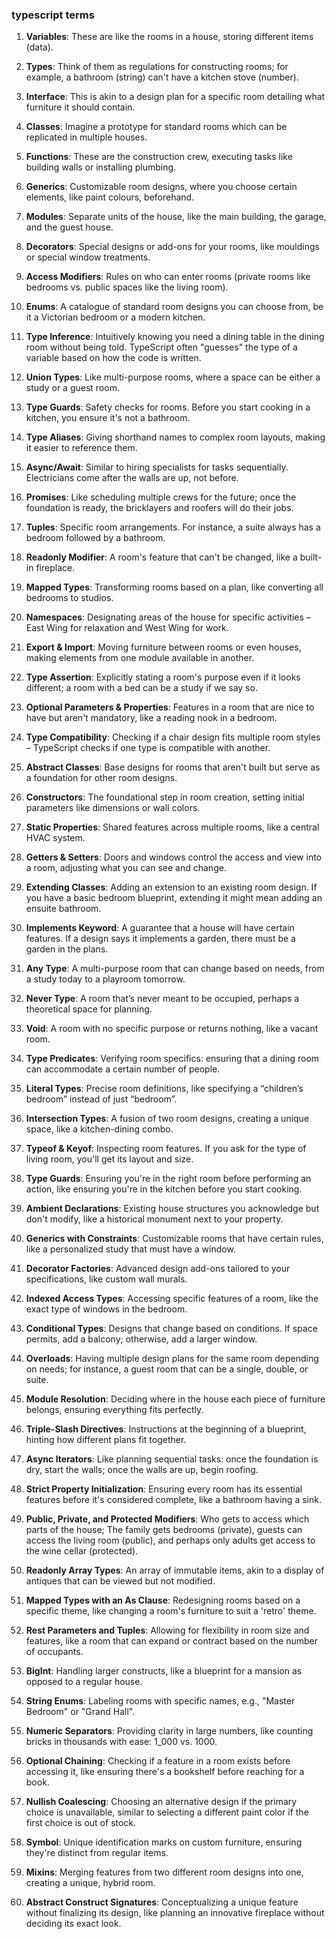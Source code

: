 ### typescript terms
1. **Variables**: These are like the rooms in a house, storing different items (data).
 
2. **Types**: Think of them as regulations for constructing rooms; for example, a bathroom (string) can't have a kitchen stove (number).

3. **Interface**: This is akin to a design plan for a specific room detailing what furniture it should contain.

4. **Classes**: Imagine a prototype for standard rooms which can be replicated in multiple houses.

5. **Functions**: These are the construction crew, executing tasks like building walls or installing plumbing.

6. **Generics**: Customizable room designs, where you choose certain elements, like paint colours, beforehand.

7. **Modules**: Separate units of the house, like the main building, the garage, and the guest house.

8. **Decorators**: Special designs or add-ons for your rooms, like mouldings or special window treatments.

9. **Access Modifiers**: Rules on who can enter rooms (private rooms like bedrooms vs. public spaces like the living room).

10. **Enums**: A catalogue of standard room designs you can choose from, be it a Victorian bedroom or a modern kitchen.

11. **Type Inference**: Intuitively knowing you need a dining table in the dining room without being told. TypeScript often "guesses" the type of a variable based on how the code is written.

12. **Union Types**: Like multi-purpose rooms, where a space can be either a study or a guest room.

13. **Type Guards**: Safety checks for rooms. Before you start cooking in a kitchen, you ensure it's not a bathroom.

14. **Type Aliases**: Giving shorthand names to complex room layouts, making it easier to reference them.

15. **Async/Await**: Similar to hiring specialists for tasks sequentially. Electricians come after the walls are up, not before.

16. **Promises**: Like scheduling multiple crews for the future; once the foundation is ready, the bricklayers and roofers will do their jobs.

17. **Tuples**: Specific room arrangements. For instance, a suite always has a bedroom followed by a bathroom.

18. **Readonly Modifier**: A room's feature that can't be changed, like a built-in fireplace.

19. **Mapped Types**: Transforming rooms based on a plan, like converting all bedrooms to studios.

20. **Namespaces**: Designating areas of the house for specific activities – East Wing for relaxation and West Wing for work.

21. **Export & Import**: Moving furniture between rooms or even houses, making elements from one module available in another.

22. **Type Assertion**: Explicitly stating a room's purpose even if it looks different; a room with a bed can be a study if we say so.

23. **Optional Parameters & Properties**: Features in a room that are nice to have but aren't mandatory, like a reading nook in a bedroom.

24. **Type Compatibility**: Checking if a chair design fits multiple room styles – TypeScript checks if one type is compatible with another.

25. **Abstract Classes**: Base designs for rooms that aren't built but serve as a foundation for other room designs.

26. **Constructors**: The foundational step in room creation, setting initial parameters like dimensions or wall colors.

27. **Static Properties**: Shared features across multiple rooms, like a central HVAC system.

28. **Getters & Setters**: Doors and windows control the access and view into a room, adjusting what you can see and change.

29. **Extending Classes**: Adding an extension to an existing room design. If you have a basic bedroom blueprint, extending it might mean adding an ensuite bathroom.

30. **Implements Keyword**: A guarantee that a house will have certain features. If a design says it implements a garden, there must be a garden in the plans.

31. **Any Type**: A multi-purpose room that can change based on needs, from a study today to a playroom tomorrow.

32. **Never Type**: A room that’s never meant to be occupied, perhaps a theoretical space for planning.

33. **Void**: A room with no specific purpose or returns nothing, like a vacant room.

34. **Type Predicates**: Verifying room specifics: ensuring that a dining room can accommodate a certain number of people.

35. **Literal Types**: Precise room definitions, like specifying a “children’s bedroom” instead of just “bedroom”.

36. **Intersection Types**: A fusion of two room designs, creating a unique space, like a kitchen-dining combo.

37. **Typeof & Keyof**: Inspecting room features. If you ask for the type of living room, you'll get its layout and size. 

38. **Type Guards**: Ensuring you're in the right room before performing an action, like ensuring you're in the kitchen before you start cooking.

39. **Ambient Declarations**: Existing house structures you acknowledge but don't modify, like a historical monument next to your property.

40. **Generics with Constraints**: Customizable rooms that have certain rules, like a personalized study that must have a window.

41. **Decorator Factories**: Advanced design add-ons tailored to your specifications, like custom wall murals.

42. **Indexed Access Types**: Accessing specific features of a room, like the exact type of windows in the bedroom.

43. **Conditional Types**: Designs that change based on conditions. If space permits, add a balcony; otherwise, add a larger window.

44. **Overloads**: Having multiple design plans for the same room depending on needs; for instance, a guest room that can be a single, double, or suite.

45. **Module Resolution**: Deciding where in the house each piece of furniture belongs, ensuring everything fits perfectly.

46. **Triple-Slash Directives**: Instructions at the beginning of a blueprint, hinting how different plans fit together.

47. **Async Iterators**: Like planning sequential tasks: once the foundation is dry, start the walls; once the walls are up, begin roofing.

48. **Strict Property Initialization**: Ensuring every room has its essential features before it's considered complete, like a bathroom having a sink.

49. **Public, Private, and Protected Modifiers**: Who gets to access which parts of the house; The family gets bedrooms (private), guests can access the living room (public), and perhaps only adults get access to the wine cellar (protected).

50. **Readonly Array Types**: An array of immutable items, akin to a display of antiques that can be viewed but not modified.

51. **Mapped Types with an As Clause**: Redesigning rooms based on a specific theme, like changing a room's furniture to suit a 'retro' theme.

52. **Rest Parameters and Tuples**: Allowing for flexibility in room size and features, like a room that can expand or contract based on the number of occupants.

53. **BigInt**: Handling larger constructs, like a blueprint for a mansion as opposed to a regular house.

54. **String Enums**: Labeling rooms with specific names, e.g., "Master Bedroom" or "Grand Hall".

55. **Numeric Separators**: Providing clarity in large numbers, like counting bricks in thousands with ease: 1_000 vs. 1000.

56. **Optional Chaining**: Checking if a feature in a room exists before accessing it, like ensuring there's a bookshelf before reaching for a book.

57. **Nullish Coalescing**: Choosing an alternative design if the primary choice is unavailable, similar to selecting a different paint color if the first choice is out of stock.

58. **Symbol**: Unique identification marks on custom furniture, ensuring they're distinct from regular items.

59. **Mixins**: Merging features from two different room designs into one, creating a unique, hybrid room.

60. **Abstract Construct Signatures**: Conceptualizing a unique feature without finalizing its design, like planning an innovative fireplace without deciding its exact look.
